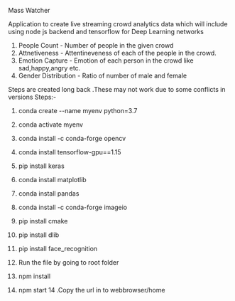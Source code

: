 Mass Watcher

Application to create live streaming crowd analytics data which will include using node js backend and tensorflow for Deep Learning networks
1. People Count - Number of people in the given crowd
2. Attnetiveness - Attentineveness of each of the people in the crowd.
3. Emotion Capture  - Emotion of each person in the crowd like sad,happy,angry etc.
4. Gender Distribution - Ratio of number of male and female



Steps are created long back .These may not work due to some conflicts in versions
Steps:-
1. conda create --name myenv python=3.7
2. conda activate myenv
3. conda install -c conda-forge opencv
4. conda install tensorflow-gpu==1.15
5. pip install keras 
6. conda install matplotlib
7. conda install pandas
8. conda install -c conda-forge imageio

9. pip install cmake
10. pip install dlib
10. pip install face_recognition

11. Run the file by going to root folder
12. npm install
13. npm start
14 .Copy the url in to webbrowser/home
